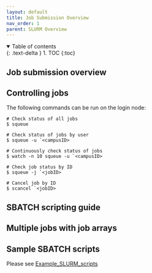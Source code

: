 ```yaml
---
layout: default
title: Job Submission Overview
nav_order: 1
parent: SLURM Overview
---
```

<details open markdown="block">
  <summary>
    Table of contents
  </summary>
  {: .text-delta }
1. TOC
{:toc}
</details>

## Job submission overview

## Controlling jobs

The following commands can be run on the login node:

```
# Check status of all jobs
$ squeue

# Check status of jobs by user
$ squeue -u `<campusID>

# Continuously check status of jobs
$ watch -n 10 squeue -u `<campusID>

# Check job status by ID
$ squeue -j `<jobID>

# Cancel job by ID
$ scancel `<jobID>
```

## SBATCH scripting guide

## Multiple jobs with job arrays

## Sample SBATCH scripts

Please see [Example_SLURM_scripts](Example_SLURM_scripts)